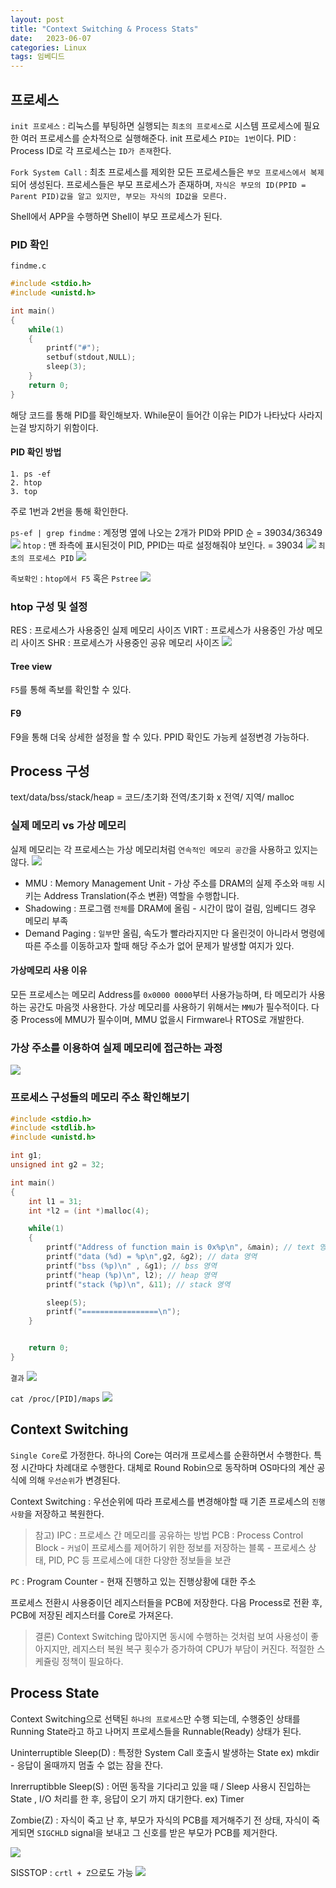 ```yaml
---
layout: post
title: "Context Switching & Process Stats"
date:   2023-06-07
categories: Linux
tags: 임베디드
---
```


## 프로세스
`init 프로세스` : 리눅스를 부팅하면 실행되는 `최초의 프로세스`로 시스템 프로세스에 필요한 여러 프로세스를 순차적으로 실행해준다. init 프로세스 `PID는 1번`이다.
PID : Process ID로 각 프로세스는 `ID가 존재`한다.

`Fork System Call` : 최초 프로세스를 제외한 모든 프로세스들은 `부모 프로세스에서 복제`되어 생성된다.
프로세스들은 부모 프로세스가 존재하며, `자식은 부모의 ID(PPID = Parent PID)값을 알고 있지만, 부모는 자식의 ID값을 모른다.`

Shell에서 APP을 수행하면 Shell이 부모 프로세스가 된다.

### PID 확인
`findme.c`
```cpp
#include <stdio.h>
#include <unistd.h>

int main()
{
    while(1)
    {
        printf("#");
        setbuf(stdout,NULL);
        sleep(3);
    }
    return 0;
}
```

해당 코드를 통해 PID를 확인해보자. While문이 들어간 이유는 PID가 나타났다 사라지는걸 방지하기 위함이다.

#### PID 확인 방법

	1. ps -ef
	2. htop
	3. top

주로 1번과 2번을 통해 확인한다.

`ps-ef | grep findme` : 계정명 옆에 나오는 2개가 PID와 PPID 순 = 39034/36349
![](https://velog.velcdn.com/images/dev-hoon/post/4c269eb0-8334-4750-aa27-90a4b7a85834/image.png)
`htop` : 맨 좌측에 표시된것이 PID, PPID는 따로 설정해줘야 보인다. = 39034
![](https://velog.velcdn.com/images/dev-hoon/post/c5d2b1b1-022b-41cf-bb42-4507c7b43bd7/image.png)
`최초의 프로세스 PID`
![](https://velog.velcdn.com/images/dev-hoon/post/4eafb49c-05cb-444c-a415-bd2b6d458493/image.png)


`족보확인` : `htop에서 F5` 혹은 `Pstree`
![](https://velog.velcdn.com/images/dev-hoon/post/a45fa22c-5318-4bc7-a5fe-0f36d9a0dec0/image.png)

### htop 구성 및 설정
RES : 프로세스가 사용중인 실제 메모리 사이즈
VIRT : 프로세스가 사용중인 가상 메모리 사이즈
SHR : 프로세스가 사용중인 공유 메모리 사이즈
![](https://velog.velcdn.com/images/dev-hoon/post/6296673b-e4a8-48d4-814d-a23c6d0c16b5/image.png)

#### Tree view 
`F5`를 통해 족보를 확인할 수 있다.

#### F9
F9을 통해 더욱 상세한 설정을 할 수 있다. PPID 확인도 가능케 설정변경 가능하다.

## Process 구성
text/data/bss/stack/heap = 코드/초기화 전역/초기화 x 전역/ 지역/ malloc

### 실제 메모리 vs 가상 메모리
실제 메모리는 각 프로세스는 가상 메모리처럼 `연속적인 메모리 공간`을 사용하고 있지는 않다.
![](https://velog.velcdn.com/images/dev-hoon/post/5bf18729-c43c-42a2-a9bb-be99f42ad3a1/image.png)

- MMU : Memory Management Unit - 가상 주소를 DRAM의 실제 주소와 `매핑` 시키는 Address Translation(주소 변환) 역할을 수행합니다.
- Shadowing : 프로그램 `전체`를 DRAM에 올림 - 시간이 많이 걸림, 임베디드 경우 메모리 부족
- Demand Paging : `일부`만 올림, 속도가 빨라라지지만 다 올린것이 아니라서 명령에 따른 주소를 이동하고자 할때 해당 주소가 없어 문제가 발생할 여지가 있다.

#### 가상메모리 사용 이유
모든 프로세스는 메모리 Address를 `0x0000 0000`부터 사용가능하며, 타 메모리가 사용하는 공간도 마음껏 사용한다.
가상 메모리를 사용하기 위해서는 `MMU`가 필수적이다. 다중 Process에 MMU가 필수이며, MMU 없을시 Firmware나 RTOS로 개발한다.

### 가상 주소를 이용하여 실제 메모리에 접근하는 과정
![](https://velog.velcdn.com/images/dev-hoon/post/b1d66ae9-aab2-4d75-a781-c0720a7ef263/image.png)

### 프로세스 구성들의 메모리 주소 확인해보기

```cpp
#include <stdio.h>
#include <stdlib.h>
#include <unistd.h>

int g1;
unsigned int g2 = 32;

int main()
{
    int l1 = 31;
    int *l2 = (int *)malloc(4);

    while(1)
    {
        printf("Address of function main is 0x%p\n", &main); // text 영역
        printf("data (%d) = %p\n",g2, &g2); // data 영역
        printf("bss (%p)\n" , &g1); // bss 영역
        printf("heap (%p)\n", l2); // heap 영역
        printf("stack (%p)\n", &11); // stack 영역

        sleep(5);
        printf("=================\n");
    }


    return 0;
}

```
`결과`
![](https://velog.velcdn.com/images/dev-hoon/post/13a569a0-3518-4483-97dc-567b9f597e40/image.png)

`cat /proc/[PID]/maps`
![](https://velog.velcdn.com/images/dev-hoon/post/de0ba036-b338-4190-9e23-8b1f76c206c3/image.png)


## Context Switching
`Single Core`로 가정한다.
하나의 Core는 여러개 프로세스를 순환하면서 수행한다. 
특정 시간마다 차례대로 수행한다. 대체로 Round Robin으로 동작하며 OS마다의 계산 공식에 의해 `우선순위`가 변경된다.

Context Switching : 우선순위에 따라 프로세스를 변경해야할 때 기존 프로세스의 `진행 사항`을 저장하고 복원한다.

>참고) IPC : 프로세스 간 메모리를 공유하는 방법
PCB : Process Control Block - `커널`이 프로세스를 제어하기 위한 정보를 저장하는 블록 - 프로세스 상태, PID, PC 등 프로세스에 대한 다양한 정보들을 보관

`PC` : Program Counter - 현재 진행하고 있는 진행상황에 대한 주소

프로세스 전환시 사용중이던 레지스터들을 PCB에 저장한다. 다음 Process로 전환 후, PCB에 저장된 레지스터를 Core로 가져온다.

> 결론) Context Switching 많아지면 동시에 수행하는 것처럼 보여 사용성이 좋아지지만, 레지스터 복원 복구 횟수가 증가하여 CPU가 부담이 커진다. 적절한 스케쥴링 정책이 필요하다.

## Process State
Context Switching으로 선택된 `하나의 프로세스`만 수행 되는데, 수행중인 상태를 Running State라고 하고 나머지 프로세스들을 Runnable(Ready) 상태가 된다.

Uninterruptible Sleep(D) : 특정한 System Call 호출시 발생하는 State  ex) mkdir - 응답이 올때까지 멈출 수 없는 잠을 잔다.

Inrerruptibble Sleep(S) : 어떤 동작을 기다리고 있을 때 / Sleep 사용시 진입하는 State , I/O 처리를 한 후, 응답이 오기 까지 대기한다. ex) Timer

Zombie(Z) : 자식이 죽고 난 후, 부모가 자식의 PCB를 제거해주기 전 상태, 자식이 죽게되면 `SIGCHLD` signal을 보내고 그 신호를 받은 부모가 PCB를 제거한다.

![](https://velog.velcdn.com/images/dev-hoon/post/d2617dc4-b414-44bc-a0c1-c422c130ce9e/image.png)



SISSTOP : `crtl + Z`으로도 가능
![](https://velog.velcdn.com/images/dev-hoon/post/bae0cdc9-ffe9-4148-b1ae-856dc0b2f8a1/image.png)


